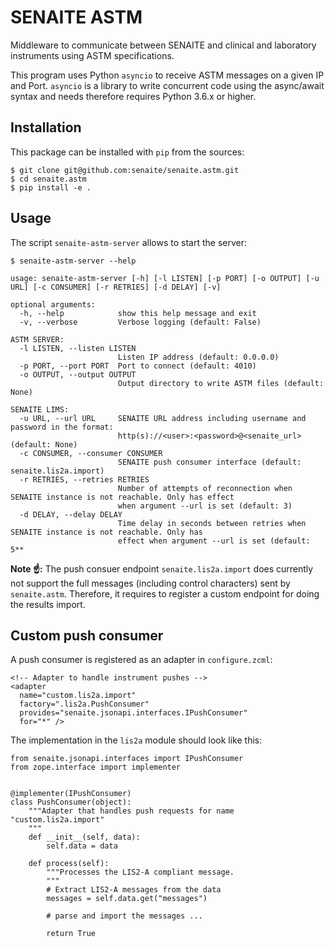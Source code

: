 # SENAITE ASTM

Middleware to communicate between SENAITE and clinical and laboratory
instruments using ASTM specifications.

This program uses Python `asyncio` to receive ASTM messages on a given IP and
Port. `asyncio` is a library to write concurrent code using the async/await
syntax and needs therefore requires Python 3.6.x or higher.


## Installation

This package can be installed with `pip` from the sources:

    $ git clone git@github.com:senaite/senaite.astm.git
    $ cd senaite.astm
    $ pip install -e .

## Usage

The script `senaite-astm-server` allows to start the server:

    $ senaite-astm-server --help

    usage: senaite-astm-server [-h] [-l LISTEN] [-p PORT] [-o OUTPUT] [-u URL] [-c CONSUMER] [-r RETRIES] [-d DELAY] [-v]

    optional arguments:
      -h, --help            show this help message and exit
      -v, --verbose         Verbose logging (default: False)

    ASTM SERVER:
      -l LISTEN, --listen LISTEN
                            Listen IP address (default: 0.0.0.0)
      -p PORT, --port PORT  Port to connect (default: 4010)
      -o OUTPUT, --output OUTPUT
                            Output directory to write ASTM files (default: None)

    SENAITE LIMS:
      -u URL, --url URL     SENAITE URL address including username and password in the format:
                            http(s)://<user>:<password>@<senaite_url> (default: None)
      -c CONSUMER, --consumer CONSUMER
                            SENAITE push consumer interface (default: senaite.lis2a.import)
      -r RETRIES, --retries RETRIES
                            Number of attempts of reconnection when SENAITE instance is not reachable. Only has effect
                            when argument --url is set (default: 3)
      -d DELAY, --delay DELAY
                            Time delay in seconds between retries when SENAITE instance is not reachable. Only has
                            effect when argument --url is set (default: 5**


**Note ☝️:**
The push consuer endpoint `senaite.lis2a.import` does currently not support the
full messages (including control characters) sent by `senaite.astm`.
Therefore, it requires to register a custom endpoint for doing the results import.


## Custom push consumer

A push consumer is registered as an adapter in `configure.zcml`:

    <!-- Adapter to handle instrument pushes -->
    <adapter
      name="custom.lis2a.import"
      factory=".lis2a.PushConsumer"
      provides="senaite.jsonapi.interfaces.IPushConsumer"
      for="*" />

The implementation in the `lis2a` module should look like this:

    from senaite.jsonapi.interfaces import IPushConsumer
    from zope.interface import implementer


    @implementer(IPushConsumer)
    class PushConsumer(object):
        """Adapter that handles push requests for name "custom.lis2a.import"
        """
        def __init__(self, data):
            self.data = data

        def process(self):
            """Processes the LIS2-A compliant message.
            """
            # Extract LIS2-A messages from the data
            messages = self.data.get("messages")
            
            # parse and import the messages ...

            return True

